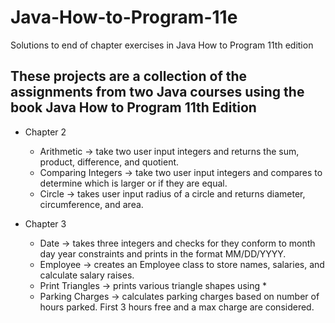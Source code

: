 # Java-How-to-Program-11e
Solutions to end of chapter exercises in Java How to Program 11th edition

## These projects are a collection of the assignments from two Java courses using the book Java How to Program 11th Edition

- Chapter 2 
  - Arithmetic -> take two user input integers and returns the sum, product, difference, and quotient.
  - Comparing Integers -> take two user input integers and compares to determine which is larger or if they are equal.
  - Circle -> takes user input radius of a circle and returns diameter, circumference, and area.

- Chapter 3
  - Date -> takes three integers and checks for they conform to month day year constraints and prints in the format MM/DD/YYYY.
  - Employee -> creates an Employee class to store names, salaries, and calculate salary raises.
  - Print Triangles -> prints various triangle shapes using * 
  - Parking Charges -> calculates parking charges based on number of hours parked. First 3 hours free and a max charge are considered.
